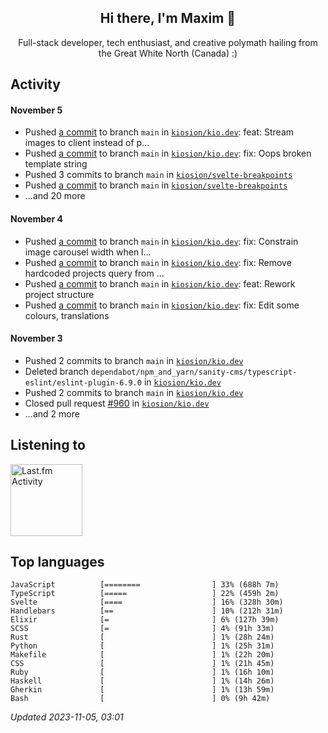 <!-- deno-fmt-ignore-file -->
<div align="center">
  <h2>Hi there, I'm Maxim 👋</h2>
  <p>Full-stack developer, tech enthusiast, and creative polymath hailing from the Great White North (Canada) :)</p>
</div>


## Activity


#### November 5
* Pushed [a commit](https://github.com/kiosion/kio.dev/commit/5db3ab604ca89cc938505c661b4b28f4c116ce51) to branch `main` in [`kiosion/kio.dev`](https://github.com/kiosion/kio.dev): feat: Stream images to client instead of p...
* Pushed [a commit](https://github.com/kiosion/kio.dev/commit/798c193dfa7c1baef5adf67d3d0576a434582d07) to branch `main` in [`kiosion/kio.dev`](https://github.com/kiosion/kio.dev): fix: Oops broken template string
* Pushed 3 commits to branch `main` in [`kiosion/svelte-breakpoints`](https://github.com/kiosion/svelte\-breakpoints)
* Pushed [a commit](https://github.com/kiosion/svelte\-breakpoints/commit/802e6f402407116ae00404ae214dbb5d95b123cb) to branch `main` in [`kiosion/svelte-breakpoints`](https://github.com/kiosion/svelte\-breakpoints)
* ...and 20 more

#### November 4
* Pushed [a commit](https://github.com/kiosion/kio.dev/commit/9bef1d8ac9511547979ca9c25fb99da3118ebbd6) to branch `main` in [`kiosion/kio.dev`](https://github.com/kiosion/kio.dev): fix: Constrain image carousel width when l...
* Pushed [a commit](https://github.com/kiosion/kio.dev/commit/be8a2de2e946c27afc0b0d10c87eb88fa3742986) to branch `main` in [`kiosion/kio.dev`](https://github.com/kiosion/kio.dev): fix: Remove hardcoded projects query from ...
* Pushed [a commit](https://github.com/kiosion/kio.dev/commit/8ed93a3336f3a614b4e3283d2ec8b12de6e744ca) to branch `main` in [`kiosion/kio.dev`](https://github.com/kiosion/kio.dev): feat: Rework project structure
* Pushed [a commit](https://github.com/kiosion/kio.dev/commit/9c42b70b21ac7905b7582718bec1c624c9b0b0ee) to branch `main` in [`kiosion/kio.dev`](https://github.com/kiosion/kio.dev): fix: Edit some colours, translations

#### November 3
* Pushed 2 commits to branch `main` in [`kiosion/kio.dev`](https://github.com/kiosion/kio.dev)
* Deleted branch `dependabot/npm_and_yarn/sanity-cms/typescript-eslint/eslint-plugin-6.9.0` in [`kiosion/kio.dev`](https://github.com/kiosion/kio.dev)
* Pushed 2 commits to branch `main` in [`kiosion/kio.dev`](https://github.com/kiosion/kio.dev)
* Closed pull request [#960](https://github.com/kiosion/kio.dev/pull/960) in [`kiosion/kio.dev`](https://github.com/kiosion/kio.dev)
* ...and 2 more


## Listening to


<a href="https://github.com/kiosion/toru">
  <picture>
    <source media="(prefers-color-scheme: dark)" srcset="https://toru.kio.dev/api/v1/kiosion?blur&border_width=0&border_radius=26&theme=nord">
    <source media="(prefers-color-scheme: light)" srcset="https://toru.kio.dev/api/v1/kiosion?blur&border_width=0&border_radius=26&theme=light">
    <img alt="Last.fm Activity" src="https://toru.kio.dev/api/v1/kiosion?blur&border_width=0&border_radius=26" height="115" />
  </picture>
</a>


## Top languages

```
JavaScript          [========                ] 33% (688h 7m)
TypeScript          [=====                   ] 22% (459h 2m)
Svelte              [====                    ] 16% (328h 30m)
Handlebars          [==                      ] 10% (212h 31m)
Elixir              [=                       ] 6% (127h 39m)
SCSS                [=                       ] 4% (91h 33m)
Rust                [                        ] 1% (28h 24m)
Python              [                        ] 1% (25h 31m)
Makefile            [                        ] 1% (22h 20m)
CSS                 [                        ] 1% (21h 45m)
Ruby                [                        ] 1% (16h 10m)
Haskell             [                        ] 1% (14h 26m)
Gherkin             [                        ] 1% (13h 59m)
Bash                [                        ] 0% (9h 42m)
```

_Updated 2023-11-05, 03:01_
